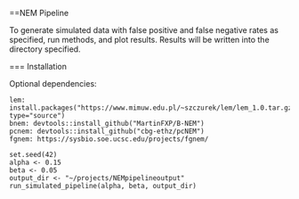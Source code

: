 ==NEM Pipeline

To generate simulated data with false positive and false negative rates as specified, run methods, and plot results.  Results will be written into the directory specified.

=== Installation




Optional dependencies:
```
lem: install.packages("https://www.mimuw.edu.pl/~szczurek/lem/lem_1.0.tar.gz",repos=NULL, type="source")
bnem: devtools::install_github("MartinFXP/B-NEM")
pcnem: devtools::install_github("cbg-ethz/pcNEM")
fgnem: https://sysbio.soe.ucsc.edu/projects/fgnem/
```


```
set.seed(42)
alpha <- 0.15
beta <- 0.05
output_dir <- "~/projects/NEMpipelineoutput"
run_simulated_pipeline(alpha, beta, output_dir)
```
